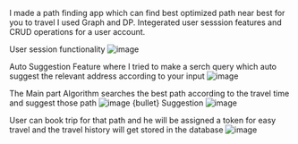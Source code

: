 I made a path finding app which can find best optimized path near best for you to travel I used Graph and DP. Integerated user sesssion features and CRUD operations for a user account.

User session functionality
![image](https://github.com/ShubhamMishra6862/QuickTrip/assets/101014691/57b8d245-add3-4d5e-840c-75d056e06b8b)

Auto Suggestion Feature
where I tried to make a serch query which auto suggest the relevant address according to your input
![image](https://github.com/ShubhamMishra6862/QuickTrip/assets/101014691/f479167e-0b20-47f4-bb48-44d39c75dfe3)

The Main part 
Algorithm searches the best path according to the travel time 
and suggest those path
![image](https://github.com/ShubhamMishra6862/QuickTrip/assets/101014691/f9d321b8-e0cb-4bce-90a3-c3c8682e9768)
{bullet} Suggestion
![image](https://github.com/ShubhamMishra6862/QuickTrip/assets/101014691/636da1cc-3ff6-42cb-88c5-b220e58373df)
  
User can book trip for that path and he will be assigned a token for easy travel and the travel history will get stored in the database
![image](https://github.com/ShubhamMishra6862/QuickTrip/assets/101014691/dd73bb21-522f-4eb3-9d9b-750e33485e14)
